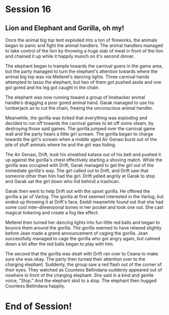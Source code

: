 # Session 16 #

## Lion and Elephant and Gorilla, oh my! ##

Once the animal big top tent exploded into a ton of fireworks, the animals began to panic and fight the animal handlers. The animal handlers managed to take control of the lion by throwing a huge slab of meat in front of the lion and chained it up while it happily munch on it's second dinner. 

The elephant began to trample towards the carnival goers in the game area, but the party managed to turn the elephant's attention towards where the animal big top was via Mellerel's dancing lights. Three carnival hands attempted to lasso the elephant, but two of them got pushed aside and one got gored and his leg got caught in the chain. 

The elephant was now running toward a group of linebacker animal handlers dragging a poor gored animal hand. Garak managed to use his lumberjack ax to cut the chain, freeing the unconscious animal handler. 

Meanwhile, the gorilla was ticked that everything was exploding and decided to run off towards the carnival games to let off some steam, by destroying those said games. The gorilla jumped over the carnival game wall and the party hears a little girl scream. The gorilla began to charge towards the girl's scream when a middle aged Air Genasi burst out of the pile of stuff animals where he and the girl was hiding.

The Air Genasi, Drift, took his sheathed katana out of his belt and pushed it up against the gorilla's chest effectively starting a shoving match. While the gorilla was occupied with Drift, Garak managed to get the girl out of the immediate gorilla's way. The girl called out to Drift, and Drift saw that someone other than him had the girl. Drift yelled angrily at Garak to stop and Garak sat the girl down who hid behind a trashcan. 

Garak then went to help Drift out with the upset gorilla. He offered the gorilla a jar of Varlog. The gorilla at first seemed interested in the Varlog, but ended up throwing it at Drift's face. Eeddi meanwhile found out that she had some cool inter-dimensional bones in her pocket and took one out. She cast magical tinkering and create a fog like effect.

Mellerel then turned her dancing lights into fun little red balls and began to bounce them around the gorilla. The gorilla seemed to have relaxed slightly before Jean made a grand announcement of caging the gorilla. Jean successfully managed to cage the gorilla who got angry again, but calmed down a bit after the red balls began to play with him.

The second that the gorilla was dealt with Drift ran over to Ceana to make sure she was okay. The party then turned their attention over to the charging elephant. Suddenly, the group saw a red flash out of the corner of their eyes. They watched as Countess Bellindana suddenly appeared out of nowhere in front of the charging elephant. She said in a kind and gentle voice, "Stop." And the elephant skid to a stop. The elephant then hugged Countess Bellindana happily.         

# End of Session! 